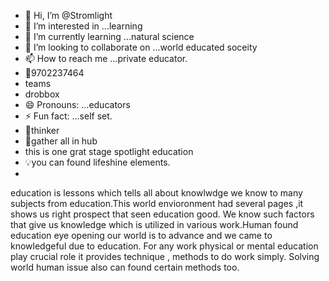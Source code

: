 - 👋 Hi, I’m @Stromlight
- 👀 I’m interested in ...learning 
- 🌱 I’m currently learning ...natural science
- 💞️ I’m looking to collaborate on ...world educated soceity
- 📫 How to reach me ...private educator.
- 🍎9702237464
- teams
- drobbox
- 😄 Pronouns: ...educators
- ⚡ Fun fact: ...self set.
- 🦍thinker
- 📯gather all in hub
- this is one grat stage spotlight education
- 💡you can found lifeshine elements.
- 

<!---
Stromlight/Stromlight is a ✨ special ✨ repository because its `README.md` (this file) appears on your GitHub profile.
You can click the Preview link to take a look at your changes.
--->
education is lessons which tells all about knowlwdge we know to many subjects from education.This world envioronment had several pages ,it shows us right prospect that seen education good. We know such factors that give us knowledge which is utilized in various work.Human found education eye opening our world  is to advance and we came to knowledgeful due to education.
For any work physical or mental education play crucial role it provides technique , methods to do work simply. Solving world human issue also can found certain methods too.